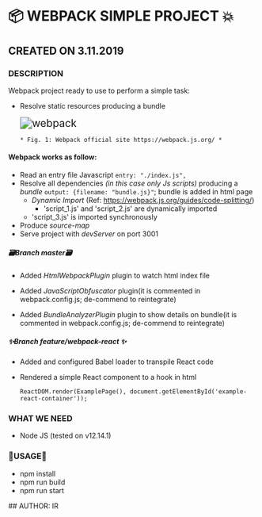 # 📦 WEBPACK SIMPLE PROJECT 💥

## CREATED ON 3.11.2019

### DESCRIPTION

Webpack project ready to use to perform a simple task:

* Resolve static resources producing a bundle 

  <img src="C:\Users\SI2001\Desktop\screens\webpack.jpg" alt="webpack" style="zoom: 150%;" />

  ```
  * Fig. 1: Webpack official site https://webpack.js.org/ *
  ```

#### Webpack works as follow:

* Read an entry file Javascript `entry: "./index.js",`
* Resolve all dependencies _(in this case only Js scripts)_ producing a _bundle_ `output: {filename: "bundle.js}"`; bundle is added in html page
  *  _Dynamic Import_ (Ref: https://webpack.js.org/guides/code-splitting/)
     * 'script_1.js' and 'script_2.js' are dynamically imported
  *  'script_3.js' is imported synchronously
* Produce _source-map_
* Serve project with _devServer_ on port 3001

##### 🗃Branch _master🗃_

* Added _HtmlWebpackPlugin_ plugin to watch html index file 

* Added _JavaScriptObfuscator_ plugin(it is commented in webpack.config.js; de-commend to reintegrate)

* Added _BundleAnalyzerPlugin_ plugin to show details on bundle(it is commented in webpack.config.js; de-commend to reintegrate) 

  

##### :sparkles:Branch feature/webpack-react :sparkles:

* Added and configured Babel loader to transpile React code

* Rendered a simple React component to a hook in html

  `ReactDOM.render(ExamplePage(), document.getElementById('example-react-container'));`

### WHAT WE NEED

* Node JS (tested on v12.14.1)



### :children_crossing:USAGE:children_crossing:

* npm install 
* npm run build
* npm run start



\## AUTHOR: IR
